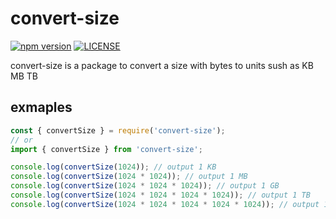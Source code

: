 # convert-size
[![npm version](https://img.shields.io/static/v1.svg?label=npm%20version&message=1.0.0&color=green)](https://www.npmjs.com/package/convert-size)
[![LICENSE](https://img.shields.io/static/v1.svg?label=LICENSE&message=MIT&color=green)](https://github.com/AliBasicCoder/convertSize/blob/master/LICENSE)

convert-size is a package to convert a size with bytes to 
units sush as KB MB TB

## exmaples
```js
const { convertSize } = require('convert-size');
// or
import { convertSize } from 'convert-size';

console.log(convertSize(1024)); // output 1 KB
console.log(convertSize(1024 * 1024)); // output 1 MB
console.log(convertSize(1024 * 1024 * 1024)); // output 1 GB
console.log(convertSize(1024 * 1024 * 1024 * 1024)); // output 1 TB
console.log(convertSize(1024 * 1024 * 1024 * 1024 * 1024)); // output 1 PB

```
